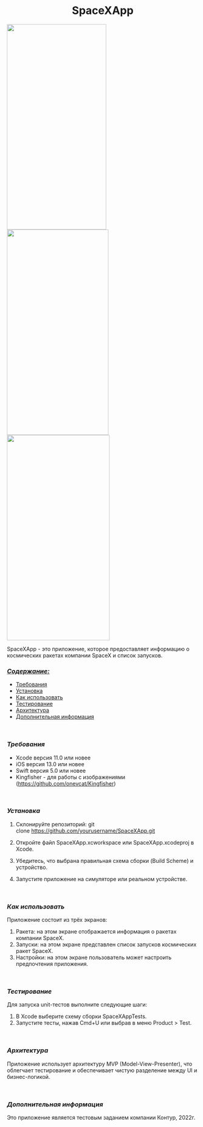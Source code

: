 <!-- #######  HEY, I AM THE SOURCE EDITOR! #########-->
<h1 dir="auto" style="text-align: center;"><strong>SpaceXApp</strong></h1>
<p><strong><img src="https://i.postimg.cc/668d113t/IMG-5442.jpg" alt="" width="261" height="540" /><img src="https://i.postimg.cc/yY907gcG/IMG-5444.jpg" alt="" width="267" height="540" /><img src="https://i.postimg.cc/nVNv8Yj7/IMG-5443.jpg" alt="" width="270" height="540" /></strong></p>
<p dir="auto">SpaceXApp - это приложение, которое предоставляет информацию о космических ракетах компании SpaceX и список запусков.</p>
<h3 dir="auto"><span style="text-decoration: underline;"><em><strong>Содержание:</strong></em></span></h3>
<ul dir="auto">
<li><span style="text-decoration: underline;">Требования</span></li>
<li><span style="text-decoration: underline;">Установка</span></li>
<li><span style="text-decoration: underline;">Как использовать</span></li>
<li><span style="text-decoration: underline;">Тестирование</span></li>
<li><span style="text-decoration: underline;">Архитектура</span></li>
<li><span style="text-decoration: underline;">Дополнительная информация</span></li>
</ul>
<p>&nbsp;</p>
<h3 dir="auto"><em><strong>Требования</strong></em></h3>
<ul dir="auto">
<li>Xcode версия 11.0 или новее</li>
<li>iOS версия 13.0 или новее</li>
<li>Swift версия 5.0 или новее</li>
<li>Kingfisher - для работы с изображениями (<a href="https://github.com/onevcat/Kingfisher">https://github.com/onevcat/Kingfisher</a>)</li>
</ul>
<p>&nbsp;</p>
<h3 dir="auto"><em><strong>Установка</strong></em></h3>
<ol dir="auto">
<li>
<p dir="auto">Склонируйте репозиторий: git clone&nbsp;<a href="https://github.com/yourusername/SpaceXApp.git">https://github.com/yourusername/SpaceXApp.git</a></p>
</li>
<li>
<p dir="auto">Откройте файл SpaceXApp.xcworkspace или SpaceXApp.xcodeproj в Xcode.</p>
</li>
<li>
<p dir="auto">Убедитесь, что выбрана правильная схема сборки (Build Scheme) и устройство.</p>
</li>
<li>
<p dir="auto">Запустите приложение на симуляторе или реальном устройстве.</p>
</li>
</ol>
<p>&nbsp;</p>
<h3 dir="auto"><em><strong>Как использовать</strong></em></h3>
<p dir="auto">Приложение состоит из трёх экранов:</p>
<ol dir="auto">
<li>Ракета: на этом экране отображается информация о ракетах компании SpaceX.</li>
<li>Запуски: на этом экране представлен список запусков космических ракет SpaceX.</li>
<li>Настройки: на этом экране пользователь может настроить предпочтения приложения.</li>
</ol>
<p>&nbsp;</p>
<h3 dir="auto"><em><strong>Тестирование</strong></em></h3>
<p dir="auto">Для запуска unit-тестов выполните следующие шаги:</p>
<ol dir="auto">
<li>В Xcode выберите схему сборки SpaceXAppTests.</li>
<li>Запустите тесты, нажав Cmd+U или выбрав в меню Product &gt; Test.</li>
</ol>
<p>&nbsp;</p>
<h3 dir="auto"><em><strong>Архитектура</strong></em></h3>
<p dir="auto">Приложение использует архитектуру MVP (Model-View-Presenter), что облегчает тестирование и обеспечивает чистую разделение между UI и бизнес-логикой.</p>
<p dir="auto">&nbsp;</p>
<h3 dir="auto"><em><strong>Дополнительная информация</strong></em></h3>
<p dir="auto">Это приложение является тестовым заданием компании Контур, 2022г.</p>
